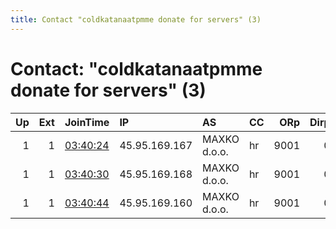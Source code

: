 ```yaml
---
title: Contact "coldkatanaatpmme donate for servers" (3)
---
```


# Contact: "coldkatanaatpmme donate for servers" (3)

|   Up |   Ext | JoinTime                                                                                              | IP            | AS           | CC   |   ORp |   Dirp | OS    | Version   | Nickname   |   eFamMembers |
|-----:|------:|:------------------------------------------------------------------------------------------------------|:--------------|:-------------|:-----|------:|-------:|:------|:----------|:-----------|--------------:|
|    1 |     1 | [03:40:24](https://nusenu.github.io/OrNetStats/w/relay/FB2470465AF47841C4F6DB9F52A98E024E18A965.html) | 45.95.169.167 | MAXKO d.o.o. | hr   |  9001 |      0 | Linux | 0.4.7.13  | NAKAMOTO   |             3 |
|    1 |     1 | [03:40:30](https://nusenu.github.io/OrNetStats/w/relay/89A64721ABA51670E7B054F5E190D5C303DFC5BE.html) | 45.95.169.168 | MAXKO d.o.o. | hr   |  9001 |      0 | Linux | 0.4.7.13  | ISPUTIN    |             3 |
|    1 |     1 | [03:40:44](https://nusenu.github.io/OrNetStats/w/relay/ED820C4261AC879D1ACD98D764EC21137EE256A8.html) | 45.95.169.160 | MAXKO d.o.o. | hr   |  9001 |      0 | Linux | 0.4.7.13  | SATOSHI    |             3 |
